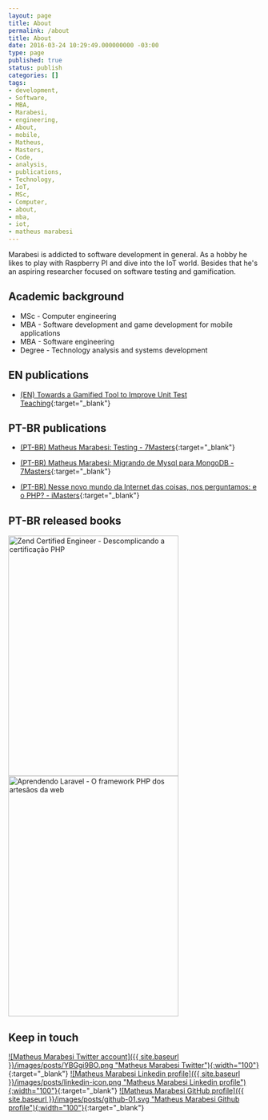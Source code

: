 ```yaml
---
layout: page
title: About
permalink: /about
title: About
date: 2016-03-24 10:29:49.000000000 -03:00
type: page
published: true
status: publish
categories: []
tags:
- development,
- Software,
- MBA,
- Marabesi,
- engineering,
- About,
- mobile,
- Matheus,
- Masters,
- Code,
- analysis,
- publications,
- Technology,
- IoT,
- MSc,
- Computer,
- about,
- mba,
- iot,
- matheus marabesi
---
```


Marabesi is addicted to software development in general. As a hobby he likes
to play with Raspberry PI and dive into the IoT world. Besides that  he's an
aspiring researcher focused on software testing and gamification.

## Academic background

- MSc - Computer engineering
- MBA - Software development and game development for mobile applications
- MBA - Software engineering
- Degree - Technology analysis and systems development

## EN publications

- [(EN) Towards a Gamified Tool to Improve Unit Test Teaching](https://ieeexplore.ieee.org/document/8994972){:target="_blank"}

## PT-BR publications

- [(PT-BR) Matheus Marabesi: Testing - 7Masters](https://setemasters.imasters.com.br/conversas/testing-com-matheus-marabesi){:target="_blank"}

- [(PT-BR) Matheus Marabesi: Migrando de Mysql para MongoDB - 7Masters](https://setemasters.imasters.com.br/conversas/migrando-de-mysql-para-mongodb-por-matheus-marabesi){:target="_blank"}

- [(PT-BR) Nesse novo mundo da Internet das coisas, nos perguntamos: e o PHP? - iMasters](http://imasters.com.br/linguagens/php/nesse-novo-mundo-da-internet-das-coisas-nos-perguntamos-e-o-php){:target="_blank"}

## PT-BR released books

<a href="https://www.casadocodigo.com.br/pages/sumario-certificacao-php" target="_blank">
  <img class="wp-image-836 size-full" title="Zend Certified Engineer - Descomplicando a certificação PHP" src="{{ site.baseurl }}/images/posts/book.jpeg" alt="Zend Certified Engineer - Descomplicando a certificação PHP" width="340" height="480" />
</a>
<a href="https://novatec.com.br/livros/aprendendo-laravel/" target="_blank">
  <img class="wp-image-836 size-full" title="Aprendendo Laravel - O framework PHP dos artesãos da web" src="https://s3.novatec.com.br/capas-ampliadas/capa-ampliada-9788575226285.jpg"
  alt="Aprendendo Laravel - O framework PHP dos artesãos da web" width="340" height="480" />
</a>

## Keep in touch

[![Matheus Marabesi Twitter account]({{ site.baseurl }}/images/posts/YBGgi9BO.png "Matheus Marabesi Twitter"){:width="100"}](https://twitter.com/MatheusMarabesi){:target="_blank"}
[![Matheus Marabesi Linkedin profile]({{ site.baseurl }}/images/posts/linkedin-icon.png "Matheus Marabesi Linkedin profile"){:width="100"}](https://br.linkedin.com/in/marabesi){:target="_blank"}
[![Matheus Marabesi GitHub profile]({{ site.baseurl }}/images/posts/github-01.svg "Matheus Marabesi Github profile"){:width="100"}](http://github.com/marabesi){:target="_blank"}

